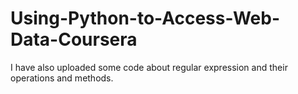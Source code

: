 # Using-Python-to-Access-Web-Data-Coursera
I have also uploaded some code about regular expression and their operations and methods.
